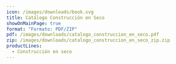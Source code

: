 ```yaml
---
icon: /images/downloads/book.svg
title: Catálogo Construcción en Seco
showOnMainPage: true
format: "Formato: PDF/ZIP"
pdf: /images/downloads/catalogo_construccion_en_seco.pdf
zip: /images/downloads/catalogo_construccion_en_seco_zip.zip
productLines:
  - Construcción en seco
---
```

